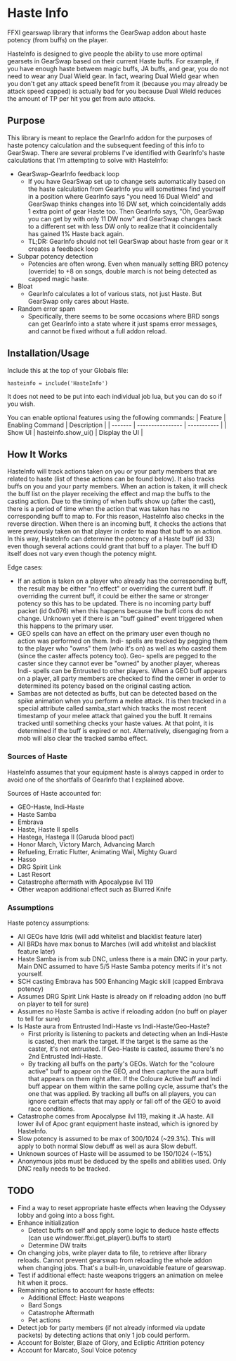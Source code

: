 # Haste Info
FFXI gearswap library that informs the GearSwap addon about haste potency (from buffs) on the player.

HasteInfo is designed to give people the ability to use more optimal gearsets in GearSwap based on
their current Haste buffs. For example, if you have enough haste between magic buffs, JA buffs, and gear,
you do not need to wear any Dual Wield gear. In fact, wearing Dual Wield gear when you don't get any
attack speed benefit from it (because you may already be attack speed capped) is actually bad for you
because Dual Wield reduces the amount of TP per hit you get from auto attacks.

## Purpose

This library is meant to replace the GearInfo addon for the purposes of haste potency calculation and 
the subsequent feeding of this info to GearSwap. There are several problems I've identified with GearInfo's
haste calculations that I'm attempting to solve with HasteInfo:
* GearSwap-GearInfo feedback loop
  - If you have GearSwap set up to change sets automatically based on the haste calculation from GearInfo
  you will sometimes find yourself in a position where GearInfo says "you need 16 Dual Wield" and GearSwap
  thinks changes into 16 DW set, which coincidentally adds 1 extra point of gear Haste too. Then GearInfo
  says, "Oh, GearSwap you can get by with only 11 DW now" and GearSwap changes back to a different set with
  less DW only to realize that it coincidentally has gained 1% Haste back again.
  - TL;DR: GearInfo should not tell GearSwap about haste from gear or it creates a feedback loop
* Subpar potency detection
  - Potencies are often wrong. Even when manually setting BRD potency (override) to +8 on songs, double march is not being detected as capped magic haste.
* Bloat
  - GearInfo calculates a lot of various stats, not just Haste. But GearSwap only cares about Haste.
* Random error spam
  - Specifically, there seems to be some occasions where BRD songs can get GearInfo into a state where
  it just spams error messages, and cannot be fixed without a full addon reload.

## Installation/Usage

Include this at the top of your Globals file:
```
hasteinfo = include('HasteInfo')
```

It does not need to be put into each individual job lua, but you can do so if you wish.

You can enable optional features using the following commands:
| Feature | Enabling Command | Description |
| ------- | ---------------- | ----------- |
| Show UI | hasteinfo.show_ui() | Display the UI |

## How It Works

HasteInfo will track actions taken on you or your party members that are related to haste (list of these actions can be found below). It also tracks buffs on you and your party members. When an action is taken, it will check the buff list on the player receiving the effect and map the buffs to the casting action. Due to the timing of when buffs show up (after the cast), there is a period of time when the action that was taken has no corresponding buff to map to. For this reason, HasteInfo also checks in the reverse direction. When there is an incoming buff, it checks the actions that were previously taken on that player in order to map that buff to an action. In this way, HasteInfo can determine the potency of a Haste buff (id 33) even though several actions could grant that buff to a player. The buff ID itself does not vary even though the potency might.

Edge cases:
* If an action is taken on a player who already has the corresponding buff, the result may be either "no effect" or overriding the current buff. If overriding the current buff, it could be either the same or stronger potency so this has to be updated. There is no incoming party buff packet (id 0x076) when this happens because the buff icons do not change. Unknown yet if there is an "buff gained" event triggered when this happens to the primary user.
* GEO spells can have an effect on the primary user even though no action was performed on them. Indi- spells are tracked by pegging them to the player who "owns" them (who it's on) as well as who casted them (since the caster affects potency too). Geo- spells are pegged to the caster since they cannot ever be "owned" by another player, whereas Indi- spells can be Entrusted to other players. When a GEO buff appears on a player, all party members are checked to find the owner in order to determined its potency based on the original casting action.
* Sambas are not detected as buffs, but can be detected based on the spike animation when you perform a melee attack. It is then tracked in a special attribute called samba_start which tracks the most recent timestamp of your melee attack that gained you the buff. It remains tracked until something checks your haste values. At that point, it is determined if the buff is expired or not. Alternatively, disengaging from a mob will also clear the tracked samba effect.

### Sources of Haste

HasteInfo assumes that your equipment haste is always capped in order to avoid one of the shortfalls of GearInfo that I explained above.

Sources of Haste accounted for:
* GEO-Haste, Indi-Haste
* Haste Samba
* Embrava
* Haste, Haste II spells
* Hastega, Hastega II (Garuda blood pact)
* Honor March, Victory March, Advancing March
* Refueling, Erratic Flutter, Animating Wail, Mighty Guard
* Hasso
* DRG Spirit Link
* Last Resort
* Catastrophe aftermath with Apocalypse ilvl 119
* Other weapon additional effect such as Blurred Knife

### Assumptions

Haste potency assumptions:
* All GEOs have Idris (will add whitelist and blacklist feature later)
* All BRDs have max bonus to Marches (will add whitelist and blacklist feature later)
* Haste Samba is from sub DNC, unless there is a main DNC in your party. Main DNC assumed to have 5/5 Haste Samba potency merits if it's not yourself.
* SCH casting Embrava has 500 Enhancing Magic skill (capped Embrava potency)
* Assumes DRG Spirit Link Haste is already on if reloading addon (no buff on player to tell for sure)
* Assumes no Haste Samba is active if reloading addon (no buff on player to tell for sure)
* Is Haste aura from Entrusted Indi-Haste vs Indi-Haste/Geo-Haste?
  - First priority is listening to packets and detecting when an Indi-Haste is casted, then mark the target. If the
  target is the same as the caster, it's not entrusted. If Geo-Haste is casted, assume there's no 2nd Entrusted Indi-Haste.
  - By tracking all buffs on the party's GEOs. Watch for the "coloure active" buff to appear on the GEO, and then
  capture the aura buff that appears on them right after. If the Coloure Active buff and Indi buff appear on them
  within the same polling cycle, assume that's the one that was applied. By tracking all buffs on all players, you can
  ignore certain effects that may apply or fall off of the GEO to avoid race conditions.
* Catastrophe comes from Apocalypse ilvl 119, making it JA haste. All lower ilvl of Apoc grant equipment haste instead, which is
ignored by HasteInfo.
* Slow potency is assumed to be max of 300/1024 (~29.3%). This will apply to both normal Slow debuff as well as aura Slow debuff.
* Unknown sources of Haste will be assumed to be 150/1024 (~15%)
* Anonymous jobs must be deduced by the spells and abilities used. Only DNC really needs to be tracked.

## TODO
* Find a way to reset appropriate haste effects when leaving the Odyssey lobby and going into a boss fight.
* Enhance initialization
  - Detect buffs on self and apply some logic to deduce haste effects (can use windower.ffxi.get_player().buffs to start)
  - Determine DW traits
* On changing jobs, write player data to file, to retrieve after library reloads. Cannot prevent gearswap from reloading the whole addon when changing jobs. That's a built-in, unavoidable feature of gearswap.
* Test if additional effect: haste weapons triggers an animation on melee hit when it procs.
* Remaining actions to account for haste effects:
  - Additional Effect: Haste weapons
  - Bard Songs
  - Catastrophe Aftermath
  - Pet actions
* Detect job for party members (if not already informed via update packets) by detecting actions that only 1 job could perform.
* Account for Bolster, Blaze of Glory, and Ecliptic Attrition potency
* Account for Marcato, Soul Voice potency